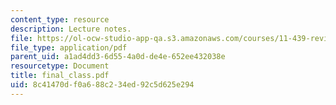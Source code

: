 ```yaml
---
content_type: resource
description: Lecture notes.
file: https://ol-ocw-studio-app-qa.s3.amazonaws.com/courses/11-439-revitalizing-urban-main-streets-mission-hill-egleston-square-boston-spring-2003/8c41470df0a688c234ed92c5d625e294_final_class.pdf
file_type: application/pdf
parent_uid: a1ad4dd3-6d55-4a0d-de4e-652ee432038e
resourcetype: Document
title: final_class.pdf
uid: 8c41470d-f0a6-88c2-34ed-92c5d625e294
---
```

